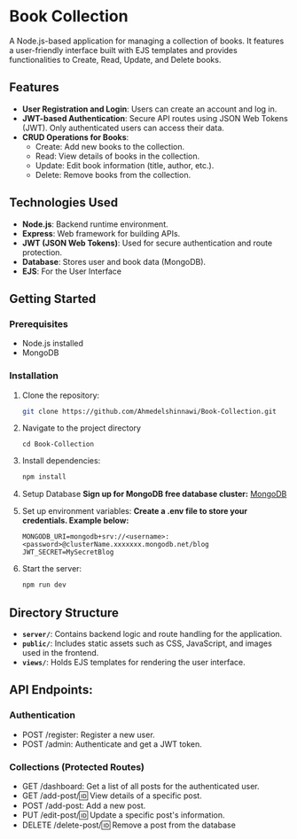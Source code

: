# Book Collection

A Node.js-based application for managing a collection of books. It features a user-friendly interface built with EJS templates and provides functionalities to Create, Read, Update, and Delete books.


## Features

- **User Registration and Login**: Users can create an account and log in.
- **JWT-based Authentication**: Secure API routes using JSON Web Tokens (JWT). Only authenticated users can access their data.
- **CRUD Operations for Books**: 
  - Create: Add new books to the collection.
  - Read: View details of books in the collection.
  - Update: Edit book information (title, author, etc.).
  - Delete: Remove books from the collection.

## Technologies Used

- **Node.js**: Backend runtime environment.
- **Express**: Web framework for building APIs.
- **JWT (JSON Web Tokens)**: Used for secure authentication and route protection.
- **Database**: Stores user and book data (MongoDB).
- **EJS**: For the User Interface

## Getting Started

### Prerequisites

- Node.js installed
- MongoDB 

### Installation

1. Clone the repository:
   ```bash
   git clone https://github.com/Ahmedelshinnawi/Book-Collection.git
   
3. Navigate to the project directory
   ```
   cd Book-Collection

4. Install dependencies:
   ```bash
   npm install
   
3. Setup Database
    **Sign up for MongoDB free database cluster:**  [MongoDB](https://www.mongodb.com/)
  
4. Set up environment variables:
   **Create a .env file to store your credentials. Example below:**
     ```
   MONGODB_URI=mongodb+srv://<username>:<password>@clusterName.xxxxxxx.mongodb.net/blog
    JWT_SECRET=MySecretBlog
     ```
5. Start the server:
    ```bash
    npm run dev
    
## Directory Structure

- **`server/`**: Contains backend logic and route handling for the application.
- **`public/`**: Includes static assets such as CSS, JavaScript, and images used in the frontend.
- **`views/`**: Holds EJS templates for rendering the user interface.


## API Endpoints:
### Authentication
- POST /register: Register a new user.
- POST /admin: Authenticate and get a JWT token.

### Collections (Protected Routes)
- GET /dashboard: Get a list of all posts for the authenticated user.
- GET /add-post/:id: View details of a specific post.
- POST /add-post: Add a new post.
- PUT /edit-post/:id: Update a specific post's information.
- DELETE /delete-post/:id: Remove a post from the database




